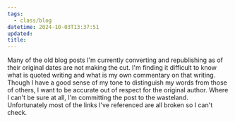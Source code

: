 ```yaml
---
tags:
  - class/blog
datetime: 2024-10-03T13:37:51
updated: 
title:
---
```

Many of the old blog posts I'm currently converting and republishing as of their original dates are not making the cut. I'm finding it difficult to know what is quoted writing and what is my own commentary on that writing. Though I have a good sense of my tone to distinguish my words from those of others, I want to be accurate out of respect for the original author. Where I can't be sure at all, I'm committing the post to the wasteland. Unfortunately most of the links I've referenced are all broken so I can't check.